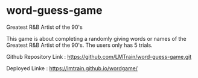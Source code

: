 # word-guess-game
Greatest R&amp;B Artist of the 90's

This game is about completing a randomly giving words or names of the Greatest R&B Artist of the 90's. The users only has 5 trials.

Github Repository Link : https://github.com/LMTrain/word-guess-game.git

Deployed Linke : https://lmtrain.github.io/wordgame/
